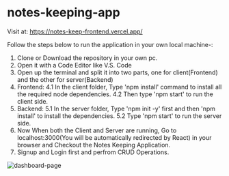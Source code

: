 # notes-keeping-app
Visit at: https://notes-keep-frontend.vercel.app/

Follow the steps below to run the application in your own local machine-:

1. Clone or Download the repository in your own pc.
2. Open it with a Code Editor like V.S. Code
3. Open up the terminal and split it into two parts, one for client(Frontend) and the other for server(Backend)
4. Frontend:
   4.1 In the client folder, Type 'npm install' command to install all the required node dependencies.
   4.2 Then type 'npm start' to run the client side.
5. Backend:
   5.1 In the server folder, Type 'npm init -y' first and then 'npm install' to install the dependencies.
   5.2 Type 'npm start' to run the server side.
6. Now When both the Client and Server are running, Go to localhost:3000(You will be automatically redirected by React) in your browser and Checkout the Notes Keeping Application.
7. Signup and Login first and perfrom CRUD Operations.

![dashboard-page](https://github.com/sushil2003/notes-keeping-app/assets/111970311/6d3cfbbf-ac5d-4188-929a-be0e647a648a)

